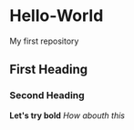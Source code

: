 # Hello-World
My first repository
## First Heading
### Second Heading
**Let's try bold**
*How abouth this*
